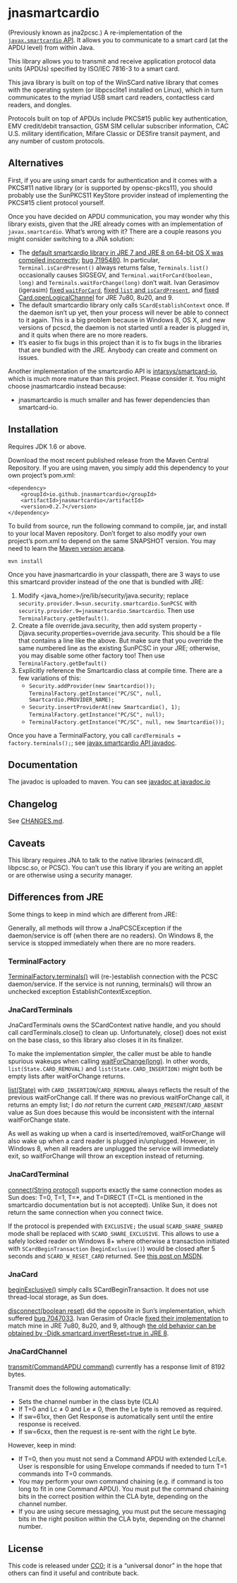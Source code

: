 jnasmartcardio
===
(Previously known as jna2pcsc.) A re-implementation of the [`javax.smartcardio` API](http://docs.oracle.com/javase/7/docs/jre/api/security/smartcardio/spec/). It allows you to communicate to a smart card (at the APDU level) from within Java.

This library allows you to transmit and receive application protocol data units (APDUs) specified by ISO/IEC 7816-3 to a smart card.

This java library is built on top of the WinSCard native library that comes with the operating system (or libpcsclite1 installed on Linux), which in turn communicates to the myriad USB smart card readers, contactless card readers, and dongles.

Protocols built on top of APDUs include PKCS#15 public key authentication, EMV credit/debit transaction, GSM SIM cellular subscriber information, CAC U.S. military identification, Mifare Classic or DESfire transit payment, and any number of custom protocols.

Alternatives
---

First, if you are using smart cards for authentication and it comes with a PKCS#11 native library (or is supported by opensc-pkcs11), you should probably use the SunPKCS11 KeyStore provider instead of implementing the PKCS#15 client protocol yourself.

Once you have decided on APDU communication, you may wonder why this library exists, given that the JRE already comes with an implementation of `javax.smartcardio`. What’s wrong with it? There are a couple reasons you might consider switching to a JNA solution:

* The [default smartcardio library in JRE 7 and JRE 8 on 64-bit OS X was compiled incorrectly](http://ludovicrousseau.blogspot.com/2013/03/oracle-javaxsmartcardio-failures.html); [bug 7195480](http://bugs.java.com/bugdatabase/view_bug.do?bug_id=7195480). In particular, `Terminal.isCardPresent()` always returns false, `Terminals.list()` occasionally causes SIGSEGV, and `Terminal.waitForCard(boolean, long)` and `Terminals.waitForChange(long)` don’t wait. Ivan Gerasimov (igerasim) [fixed `waitForCard`](http://mail.openjdk.java.net/pipermail/security-dev/2014-May/010498.html), [fixed `list` and `isCardPresent`](http://mail.openjdk.java.net/pipermail/security-dev/2014-May/010515.html), and [fixed Card.openLogicalChannel](http://mail.openjdk.java.net/pipermail/security-dev/2014-June/010695.html) for JRE 7u80, 8u20, and 9.
* The default smartcardio library only calls `SCardEstablishContext` once. If the daemon isn’t up yet, then your process will never be able to connect to it again. This is a big problem because in Windows 8, OS X, and new versions of pcscd, the daemon is not started until a reader is plugged in, and it quits when there are no more readers.
* It’s easier to fix bugs in this project than it is to fix bugs in the libraries that are bundled with the JRE. Anybody can create and comment on issues.

Another implementation of the smartcardio API is [intarsys/smartcard-io](https://github.com/intarsys/smartcard-io), which is much more mature than this project. Please consider it. You might choose jnasmartcardio instead because:

* jnasmartcardio is much smaller and has fewer dependencies than smartcard-io.

Installation
---

Requires JDK 1.6 or above.

Download the most recent published release from the Maven Central Repository. If you are using maven, you simply add this dependency to your own project’s pom.xml:

	<dependency>
		<groupId>io.github.jnasmartcardio</groupId>
		<artifactId>jnasmartcardio</artifactId>
		<version>0.2.7</version>
	</dependency>

To build from source, run the following command to compile, jar, and install to your local Maven repository. Don’t forget to also modify your own project’s pom.xml to depend on the same SNAPSHOT version. You may need to learn the [Maven version arcana](http://docs.codehaus.org/display/MAVEN/Dependency+Mediation+and+Conflict+Resolution).

    mvn install

Once you have jnasmartcardio in your classpath, there are 3 ways to use this smartcard provider instead of the one that is bundled with JRE:

1. Modify &lt;java_home&gt;/jre/lib/security/java.security; replace `security.provider.9=sun.security.smartcardio.SunPCSC` with `security.provider.9=jnasmartcardio.Smartcardio`. Then use `TerminalFactory.getDefault()`.
2. Create a file override.java.security, then add system property -Djava.security.properties=override.java.security. This should be a file that contains a line like the above. But make sure that you override the same numbered line as the existing SunPCSC in your JRE; otherwise, you may disable some other factory too! Then use `TerminalFactory.getDefault()`
3. Explicitly reference the Smartcardio class at compile time. There are a few variations of this:
    * `Security.addProvider(new Smartcardio());` `TerminalFactory.getInstance("PC/SC", null, Smartcardio.PROVIDER_NAME);`
    * `Security.insertProviderAt(new Smartcardio(), 1);` `TerminalFactory.getInstance("PC/SC", null);`
    * `TerminalFactory.getInstance("PC/SC", null, new Smartcardio());`

Once you have a TerminalFactory, you call `cardTerminals = factory.terminals();`; see [javax.smartcardio API javadoc](http://docs.oracle.com/javase/7/docs/jre/api/security/smartcardio/spec/javax/smartcardio/package-summary.html).

Documentation
---
The javadoc is uploaded to maven. You can see [javadoc at javadoc.io](http://www.javadoc.io/doc/io.github.jnasmartcardio/jnasmartcardio/0.2.7)

Changelog
---
See [CHANGES.md](CHANGES.md).

Caveats
---
This library requires JNA to talk to the native libraries (winscard.dll, libpcsc.so, or PCSC). You can’t use this library if you are writing an applet or are otherwise using a security manager.

Differences from JRE
---
Some things to keep in mind which are different from JRE:

Generally, all methods will throw a JnaPCSCException if the daemon/service is off (when there are no readers). On Windows 8, the service is stopped immediately when there are no more readers.

### TerminalFactory

[TerminalFactory.terminals()](http://docs.oracle.com/javase/7/docs/jre/api/security/smartcardio/spec/javax/smartcardio/TerminalFactory.html#terminals%28%29) will (re-)establish connection with the PCSC daemon/service. If the service is not running, terminals() will throw an unchecked exception EstablishContextException.

### JnaCardTerminals

JnaCardTerminals owns the SCardContext native handle, and you should call cardTerminals.close() to clean up. Unfortunately, close() does not exist on the base class, so this library also closes it in its finalizer.

To make the implementation simpler, the caller must be able to handle spurious wakeups when calling [waitForChange(long)](http://docs.oracle.com/javase/7/docs/jre/api/security/smartcardio/spec/javax/smartcardio/CardTerminals.html#waitForChange%28long%29). In other words, `list(State.CARD_REMOVAL)` and `list(State.CARD_INSERTION)` might both be empty lists after waitForChange returns.

[list(State)](http://docs.oracle.com/javase/7/docs/jre/api/security/smartcardio/spec/javax/smartcardio/CardTerminals.html#list%28javax.smartcardio.CardTerminals.State%29) with `CARD_INSERTION`/`CARD_REMOVAL` always reflects the result of the previous waitForChange call. If there was no previous waitForChange call, it returns an empty list; I do _not_ return the current `CARD_PRESENT`/`CARD_ABSENT` value as Sun does because this would be inconsistent with the internal waitForChange state.

As well as waking up when a card is inserted/removed, waitForChange will also wake up when a card reader is plugged in/unplugged. However, in Windows 8, when all readers are unplugged the service will immediately exit, so waitForChange will throw an exception instead of returning.

### JnaCardTerminal

[connect(String protocol)](http://docs.oracle.com/javase/7/docs/jre/api/security/smartcardio/spec/javax/smartcardio/CardTerminal.html#connect%28java.lang.String%29) supports exactly the same connection modes as Sun does: T=0, T=1, T=*, and T=DIRECT (T=CL is mentioned in the smartcardio documentation but is not accepted). Unlike Sun, it does not return the same connection when you connect twice.

If the protocol is prepended with `EXCLUSIVE;` the usual `SCARD_SHARE_SHARED` mode shall be replaced with `SCARD_SHARE_EXCLUSIVE`.
This allows to use a safely locked reader on Windows 8+ where otherwise a transaction initiated with `SCardBeginTransaction` (`beginExclusive()`) would be closed
after 5 seconds and `SCARD_W_RESET_CARD` returned. See [this post on MSDN](https://msdn.microsoft.com/en-us/library/windows/desktop/aa379469%28v=vs.85%29.aspx).

### JnaCard

[beginExclusive()](http://docs.oracle.com/javase/7/docs/jre/api/security/smartcardio/spec/javax/smartcardio/Card.html#beginExclusive%28%29) simply calls SCardBeginTransaction. It does not use thread-local storage, as Sun does.

[disconnect(boolean reset)](http://docs.oracle.com/javase/7/docs/jre/api/security/smartcardio/spec/javax/smartcardio/Card.html#disconnect%28boolean%29) did the opposite in Sun’s implementation, which suffered [bug 7047033](http://bugs.java.com/bugdatabase/view_bug.do?bug_id=7047033). Ivan Gerasim of Oracle [fixed their implementation](http://mail.openjdk.java.net/pipermail/security-dev/2014-May/010554.html) to match mine in JRE 7u80, 8u20, and 9, although [the old behavior can be obtained by -Djdk.smartcard.invertReset=true in JRE 8](http://mail.openjdk.java.net/pipermail/security-dev/2014-July/010725.html).

### JnaCardChannel

[transmit(CommandAPDU command)](http://docs.oracle.com/javase/7/docs/jre/api/security/smartcardio/spec/javax/smartcardio/CardChannel.html#transmit%28javax.smartcardio.CommandAPDU%29) currently has a response limit of 8192 bytes.

Transmit does the following automatically:

* Sets the channel number in the class byte (CLA)
* If T=0 and Lc ≠ 0 and Le ≠ 0, then the Le byte is removed as required.
* If sw=61xx, then Get Response is automatically sent until the entire response is received.
* If sw=6cxx, then the request is re-sent with the right Le byte.

However, keep in mind:

* If T=0, then you must not send a Command APDU with extended Lc/Le. User is responsible for using Envelope commands if needed to turn T=1 commands into T=0 commands.
* You may perform your own command chaining (e.g. if command is too long to fit in one Command APDU). You must put the command chaining bits in the correct position within the CLA byte, depending on the channel number.
* If you are using secure messaging, you must put the secure messaging bits in the right position within the CLA byte, depending on the channel number.

License
---
This code is released under [CC0](http://creativecommons.org/publicdomain/zero/1.0/legalcode); it is a “universal donor” in the hope that others can find it useful and contribute back.